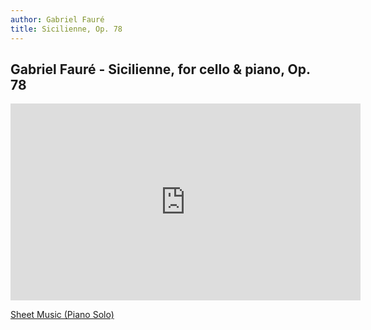 ```yaml
---
author: Gabriel Fauré
title: Sicilienne, Op. 78
---
```


## Gabriel Fauré - Sicilienne, for cello & piano, Op. 78

<iframe width="560" height="315" src="https://www.youtube.com/embed/U5Y0uQLgriA" frameborder="0" allow="accelerometer; autoplay; clipboard-write; encrypted-media; gyroscope; picture-in-picture" allowfullscreen></iframe>

[Sheet Music (Piano Solo)](https://www.dropbox.com/s/h4qsul6ow21cpz1/%5BFaure%5D%20Op.78%20Sicilienne%20%28IMSLP08600%29.pdf?dl=0)

